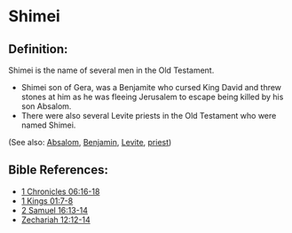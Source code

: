 # Shimei #

## Definition: ##

Shimei is the name of several men in the Old Testament.

* Shimei son of Gera, was a Benjamite who cursed King David and threw stones at him as he was fleeing Jerusalem to escape being killed by his son Absalom.
* There were also several Levite priests in the Old Testament who were named Shimei.

(See also: [Absalom](../other/absalom.md), [Benjamin](../other/benjamin.md), [Levite](../other/levite.md), [priest](../kt/priest.md))

## Bible References: ##

* [1 Chronicles 06:16-18](en/tn/1ch/help/06/16)
* [1 Kings 01:7-8](en/tn/1ki/help/01/07)
* [2 Samuel 16:13-14](en/tn/2sa/help/16/13)
* [Zechariah 12:12-14](en/tn/zec/help/12/12)